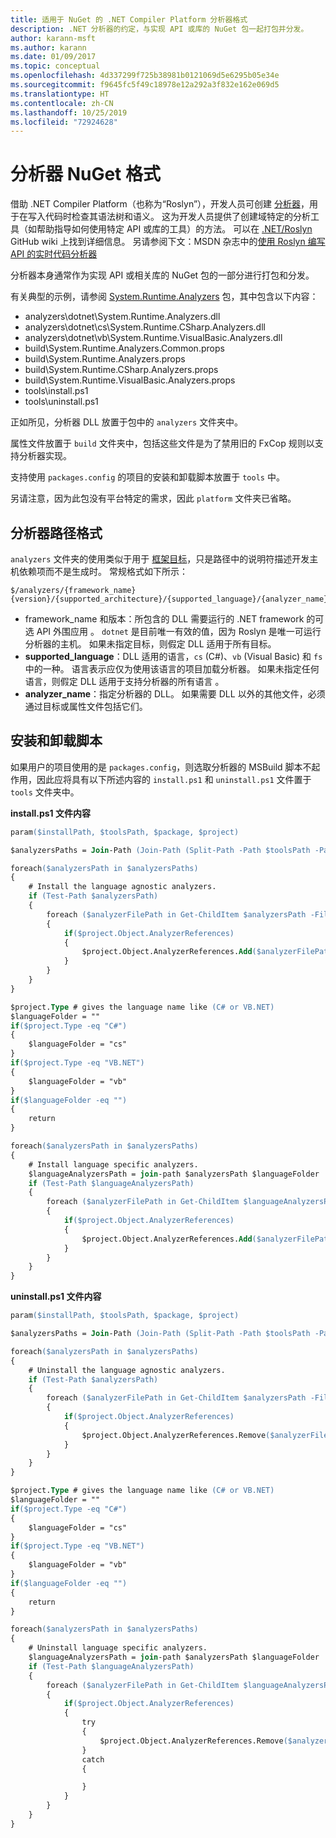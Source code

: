 ```yaml
---
title: 适用于 NuGet 的 .NET Compiler Platform 分析器格式
description: .NET 分析器的约定，与实现 API 或库的 NuGet 包一起打包并分发。
author: karann-msft
ms.author: karann
ms.date: 01/09/2017
ms.topic: conceptual
ms.openlocfilehash: 4d337299f725b38981b0121069d5e6295b05e34e
ms.sourcegitcommit: f9645fc5f49c18978e12a292a3f832e162e069d5
ms.translationtype: HT
ms.contentlocale: zh-CN
ms.lasthandoff: 10/25/2019
ms.locfileid: "72924628"
---
```

# <a name="analyzer-nuget-formats"></a>分析器 NuGet 格式

借助 .NET Compiler Platform（也称为“Roslyn”），开发人员可创建 [分析器](https://github.com/dotnet/roslyn/wiki/How-To-Write-a-C%23-Analyzer-and-Code-Fix)，用于在写入代码时检查其语法树和语义。 这为开发人员提供了创建域特定的分析工具（如帮助指导如何使用特定 API 或库的工具）的方法。 可以在 [.NET/Roslyn](https://github.com/dotnet/roslyn/wiki) GitHub wiki 上找到详细信息。 另请参阅下文：MSDN 杂志中的[使用 Roslyn 编写 API 的实时代码分析器](https://msdn.microsoft.com/magazine/dn879356.aspx)

分析器本身通常作为实现 API 或相关库的 NuGet 包的一部分进行打包和分发。

有关典型的示例，请参阅 [System.Runtime.Analyzers](https://www.nuget.org/packages/System.Runtime.Analyzers) 包，其中包含以下内容：

- analyzers\dotnet\System.Runtime.Analyzers.dll
- analyzers\dotnet\cs\System.Runtime.CSharp.Analyzers.dll
- analyzers\dotnet\vb\System.Runtime.VisualBasic.Analyzers.dll
- build\System.Runtime.Analyzers.Common.props
- build\System.Runtime.Analyzers.props
- build\System.Runtime.CSharp.Analyzers.props
- build\System.Runtime.VisualBasic.Analyzers.props
- tools\install.ps1
- tools\uninstall.ps1

正如所见，分析器 DLL 放置于包中的 `analyzers` 文件夹中。

属性文件放置于 `build` 文件夹中，包括这些文件是为了禁用旧的 FxCop 规则以支持分析器实现。

支持使用 `packages.config` 的项目的安装和卸载脚本放置于 `tools` 中。

另请注意，因为此包没有平台特定的需求，因此 `platform` 文件夹已省略。


## <a name="analyzers-path-format"></a>分析器路径格式

`analyzers` 文件夹的使用类似于用于 [框架目标](../create-packages/supporting-multiple-target-frameworks.md)，只是路径中的说明符描述开发主机依赖项而不是生成时。 常规格式如下所示：

    $/analyzers/{framework_name}{version}/{supported_architecture}/{supported_language}/{analyzer_name}.dll

- framework_name 和版本：所包含的 DLL 需要运行的 .NET framework 的可选 API 外围应用    。 `dotnet` 是目前唯一有效的值，因为 Roslyn 是唯一可运行分析器的主机。 如果未指定目标，则假定 DLL 适用于所有目标。 
- **supported_language**：DLL 适用的语言，`cs` (C#)、`vb` (Visual Basic) 和 `fs` 中的一种。 语言表示应仅为使用该语言的项目加载分析器。 如果未指定任何语言，则假定 DLL 适用于支持分析器的所有语言  。
- **analyzer_name**：指定分析器的 DLL。 如果需要 DLL 以外的其他文件，必须通过目标或属性文件包括它们。


## <a name="install-and-uninstall-scripts"></a>安装和卸载脚本

如果用户的项目使用的是 `packages.config`，则选取分析器的 MSBuild 脚本不起作用，因此应将具有以下所述内容的 `install.ps1` 和 `uninstall.ps1` 文件置于 `tools` 文件夹中。

**install.ps1 文件内容**

```ps
param($installPath, $toolsPath, $package, $project)

$analyzersPaths = Join-Path (Join-Path (Split-Path -Path $toolsPath -Parent) "analyzers" ) * -Resolve

foreach($analyzersPath in $analyzersPaths)
{
    # Install the language agnostic analyzers.
    if (Test-Path $analyzersPath)
    {
        foreach ($analyzerFilePath in Get-ChildItem $analyzersPath -Filter *.dll)
        {
            if($project.Object.AnalyzerReferences)
            {
                $project.Object.AnalyzerReferences.Add($analyzerFilePath.FullName)
            }
        }
    }
}

$project.Type # gives the language name like (C# or VB.NET)
$languageFolder = ""
if($project.Type -eq "C#")
{
    $languageFolder = "cs"
}
if($project.Type -eq "VB.NET")
{
    $languageFolder = "vb"
}
if($languageFolder -eq "")
{
    return
}

foreach($analyzersPath in $analyzersPaths)
{
    # Install language specific analyzers.
    $languageAnalyzersPath = join-path $analyzersPath $languageFolder
    if (Test-Path $languageAnalyzersPath)
    {
        foreach ($analyzerFilePath in Get-ChildItem $languageAnalyzersPath -Filter *.dll)
        {
            if($project.Object.AnalyzerReferences)
            {
                $project.Object.AnalyzerReferences.Add($analyzerFilePath.FullName)
            }
        }
    }
}
```


**uninstall.ps1 文件内容**

```ps
param($installPath, $toolsPath, $package, $project)

$analyzersPaths = Join-Path (Join-Path (Split-Path -Path $toolsPath -Parent) "analyzers" ) * -Resolve

foreach($analyzersPath in $analyzersPaths)
{
    # Uninstall the language agnostic analyzers.
    if (Test-Path $analyzersPath)
    {
        foreach ($analyzerFilePath in Get-ChildItem $analyzersPath -Filter *.dll)
        {
            if($project.Object.AnalyzerReferences)
            {
                $project.Object.AnalyzerReferences.Remove($analyzerFilePath.FullName)
            }
        }
    }
}

$project.Type # gives the language name like (C# or VB.NET)
$languageFolder = ""
if($project.Type -eq "C#")
{
    $languageFolder = "cs"
}
if($project.Type -eq "VB.NET")
{
    $languageFolder = "vb"
}
if($languageFolder -eq "")
{
    return
}

foreach($analyzersPath in $analyzersPaths)
{
    # Uninstall language specific analyzers.
    $languageAnalyzersPath = join-path $analyzersPath $languageFolder
    if (Test-Path $languageAnalyzersPath)
    {
        foreach ($analyzerFilePath in Get-ChildItem $languageAnalyzersPath -Filter *.dll)
        {
            if($project.Object.AnalyzerReferences)
            {
                try
                {
                    $project.Object.AnalyzerReferences.Remove($analyzerFilePath.FullName)
                }
                catch
                {

                }
            }
        }
    }
}
```
